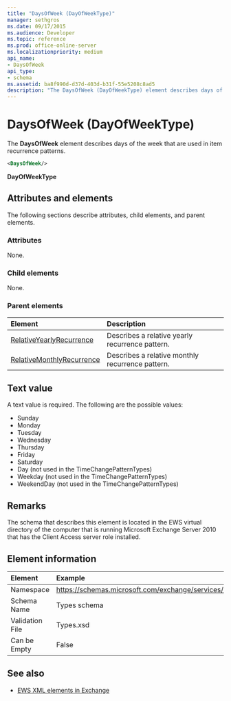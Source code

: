 ```yaml
---
title: "DaysOfWeek (DayOfWeekType)"
manager: sethgros
ms.date: 09/17/2015
ms.audience: Developer
ms.topic: reference
ms.prod: office-online-server
ms.localizationpriority: medium
api_name:
- DaysOfWeek
api_type:
- schema
ms.assetid: ba8f990d-d37d-403d-b31f-55e5208c8ad5
description: "The DaysOfWeek (DayOfWeekType) element describes days of the week that are used in item recurrence patterns."
---
```


# DaysOfWeek (DayOfWeekType)

The **DaysOfWeek** element describes days of the week that are used in item recurrence patterns. 
  
```xml
<DaysOfWeek/>
```

**DayOfWeekType**

## Attributes and elements

The following sections describe attributes, child elements, and parent elements.
  
### Attributes

None.
  
### Child elements

None.
  
### Parent elements

|**Element**|**Description**|
|:-----|:-----|
|[RelativeYearlyRecurrence](relativeyearlyrecurrence.md) <br/> |Describes a relative yearly recurrence pattern.  <br/> |
|[RelativeMonthlyRecurrence](relativemonthlyrecurrence.md) <br/> |Describes a relative monthly recurrence pattern.  <br/> |
   
## Text value

A text value is required. The following are the possible values:
  
- Sunday    
- Monday    
- Tuesday   
- Wednesday    
- Thursday    
- Friday    
- Saturday    
- Day (not used in the TimeChangePatternTypes)    
- Weekday (not used in the TimeChangePatternTypes)    
- WeekendDay (not used in the TimeChangePatternTypes)
    
## Remarks

The schema that describes this element is located in the EWS virtual directory of the computer that is running Microsoft Exchange Server 2010 that has the Client Access server role installed.
  
## Element information

| Element | Example |
|:-----|:-----|
|Namespace  <br/> |https://schemas.microsoft.com/exchange/services/2006/types  <br/> |
|Schema Name  <br/> |Types schema  <br/> |
|Validation File  <br/> |Types.xsd  <br/> |
|Can be Empty  <br/> |False  <br/> |
   
## See also

- [EWS XML elements in Exchange](ews-xml-elements-in-exchange.md)

